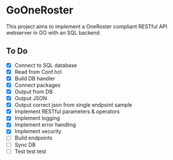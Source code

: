 # GoOneRoster
This project aims to implement a OneRoster compliant RESTful API webserver in GO with an SQL backend

## To Do
- [x] Connect to SQL database
- [x] Read from Conf.hcl
- [x] Build DB handler
- [x] Connect packages
- [x] Output from DB
- [x] Output JSON
- [x] Output correct json from single endpoint sample
- [x] Implement RESTful parameters & operators
- [x] Implement logging
- [x] Implement error handling
- [x] Implement security
- [ ] Build endpoints
- [ ] Sync DB
- [ ] Test test test
